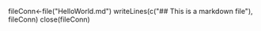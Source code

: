 fileConn<-file("HelloWorld.md")
writeLines(c("## This is a markdown file"), fileConn)
close(fileConn)
